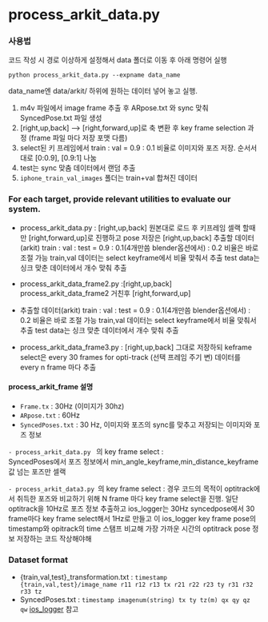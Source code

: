 # process_arkit_data.py

### 사용법
코드 작성 시 경로 이상하게 설정해서 data 폴더로 이동 후 아래 명령어 실행

`python process_arkit_data.py --expname data_name` 

data_name엔 data/arkit/ 하위에 원하는 데이터 넣어 놓고 실행.

1. m4v 파일에서 image frame 추출 후 ARpose.txt 와 sync 맞춰 SyncedPose.txt 파일 생성 
2. [right,up,back] --> [right,forward,up]로 축 변환 후 key frame selection 과정  (frame 파일 마다 저장 포맷 다름)
3. select된 키 프레임에서 train : val = 0.9 : 0.1 비율로 이미지와 포즈 저장. 순서서대로 [0:0.9], [0.9:1] 나눔
4. test는 sync 맞춤 데이터에서 랜덤 추출
5.  `iphone_train_val_images` 폴더는 train+val 합쳐진 데이터

### For each target, provide relevant utilities to evaluate our system.

- process_arkit_data.py : [right,up,back] 원본대로 로드 후 키프레임 셀랙 할때만 [right,forward,up]로 진행하고 pose 저장은  [right,up,back]
추출할 데이터(arkit)
train : val : test = 0.9 : 0.1(4개만씀 blender옵션에서) : 0.2  비율은 바로 조절 가능
train,val 데이터는 select keyframe에서 비율 맞춰서 추출
test data는 싱크 맞춘 데이터에서 개수 맞춰 추출

- process_arkit_data_frame2.py :[right,up,back] process_arkit_data_frame2 거친후  [right,forward,up]
- 추출할 데이터(arkit)
train : val : test = 0.9 : 0.1(4개만씀 blender옵션에서) : 0.2  비율은 바로 조절 가능
train,val 데이터는 select keyframe에서 비율 맞춰서 추출
test data는 싱크 맞춘 데이터에서 개수 맞춰 추출

- process_arkit_data_frame3.py : [right,up,back] 그대로 저장하되 keframe select은 every 30 frames for opti-track (선택 프레임 주기 변)
데이터를 every n frame 마다 추출

#### process_arkit_frame 설명
- `Frame.tx`  : 30Hz (이미지가 30hz)  
- `ARpose.txt` : 60Hz
- `SyncedPoses.txt` : 30 Hz, 이미지와 포즈의 sync를 맞추고 저장되는 이미지와 포즈 정보

 `- process_arkit_data.py ` 의 key frame select :  
 SyncedPoses에서 포즈 정보에서 min_angle_keyframe,min_distance_keyframe 값 넘는 포즈만 셀랙
 
 `- process_arkit_data3.py `의 key frame select :
 경우 코드의 목적이 optitrack에서 취득한 포즈와 비교하기 위해 N frame 마다 key frame select을 진행.
 일단 optitrack을 10Hz로 포즈 정보 추출하고 
 ios_logger는 30Hz syncedpose에서 30 frame마다 key frame select해서 1Hz로 만들고 
 이 ios_logger key frame pose의 timestamp와 opitrack의 time 스탬프 비교해 가장 가까운 시간의 optitrack pose 정보 저장하는 코드 작상해야해



### Dataset format
- {train,val,test}_transformation.txt : `timestamp {train,val,test}/image_name r11 r12 r13 tx r21 r22 r23 ty r31 r32 r33 tz`
- SyncedPoses.txt : `timestamp imagenum(string) tx ty tz(m) qx qy qz qw`
[ios_logger](https://github.com/Varvrar/ios_logger) 참고

